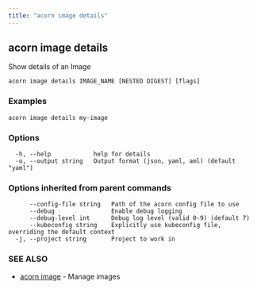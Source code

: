 ```yaml
---
title: "acorn image details"
---
```

## acorn image details

Show details of an Image

```
acorn image details IMAGE_NAME [NESTED DIGEST] [flags]
```

### Examples

```
acorn image details my-image
```

### Options

```
  -h, --help            help for details
  -o, --output string   Output format (json, yaml, aml) (default "yaml")
```

### Options inherited from parent commands

```
      --config-file string   Path of the acorn config file to use
      --debug                Enable debug logging
      --debug-level int      Debug log level (valid 0-9) (default 7)
      --kubeconfig string    Explicitly use kubeconfig file, overriding the default context
  -j, --project string       Project to work in
```

### SEE ALSO

* [acorn image](acorn_image.md)	 - Manage images


